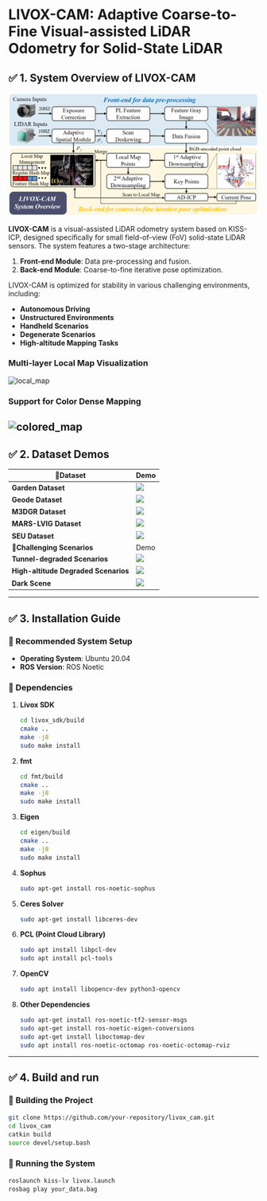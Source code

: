 # **LIVOX-CAM: Adaptive Coarse-to-Fine Visual-assisted LiDAR Odometry for Solid-State LiDAR**

## ✅ 1. System Overview of LIVOX-CAM

<img src="kiss_lv/doc/1.png" width="600">

**LIVOX-CAM** is a visual-assisted LiDAR odometry system based on KISS-ICP, designed specifically for small field-of-view (FoV) solid-state LiDAR sensors. The system features a two-stage architecture:  
1. **Front-end Module**: Data pre-processing and fusion.  
2. **Back-end Module**: Coarse-to-fine iterative pose optimization.

LIVOX-CAM is optimized for stability in various challenging environments, including:
- **Autonomous Driving**  
- **Unstructured Environments**  
- **Handheld Scenarios**  
- **Degenerate Scenarios**  
- **High-altitude Mapping Tasks**

### Multi-layer Local Map Visualization
![local_map](kiss_lv/doc/gif/local_map.gif)

### Support for Color Dense Mapping
![colored_map](kiss_lv/doc/gif/colored_map.gif)
---

## ✅ 2. Dataset Demos

| 📌Dataset                  | Demo |
|--------------------------|------|
| **Garden Dataset**        | ![](kiss_lv/doc/gif/garden.gif) |
| **Geode Dataset**         | ![](kiss_lv/doc/gif/geode.gif) | 
| **M3DGR Dataset**         | ![](kiss_lv/doc/gif/m3gdr.gif) |
| **MARS-LVIG Dataset**     | ![](kiss_lv/doc/gif/mars.gif) |
| **SEU Dataset**           | ![](kiss_lv/doc/gif/seug.gif) |
| **📌Challenging Scenarios** | Demo |
| **Tunnel-degraded Scenarios** | ![](kiss_lv/doc/gif/geode_de.gif) | 
| **High-altitude Degraded Scenarios** | ![](kiss_lv/doc/gif/seua.gif) |
| **Dark Scene**            | ![](kiss_lv/doc/gif/dark.gif) |

---

## ✅ 3. Installation Guide

### 🔧 Recommended System Setup

- **Operating System**: Ubuntu 20.04
- **ROS Version**: ROS Noetic

### 🔧 Dependencies

1. **Livox SDK**  
    ```bash
    cd livox_sdk/build
    cmake ..
    make -j8
    sudo make install
    ```

2. **fmt**  
    ```bash
    cd fmt/build
    cmake ..
    make -j8
    sudo make install
    ```

3. **Eigen**  
    ```bash
    cd eigen/build
    cmake ..
    make -j8
    sudo make install
    ```

4. **Sophus**  
    ```bash
    sudo apt-get install ros-noetic-sophus
    ```

5. **Ceres Solver**  
    ```bash
    sudo apt-get install libceres-dev
    ```

6. **PCL (Point Cloud Library)**  
    ```bash
    sudo apt install libpcl-dev
    sudo apt install pcl-tools
    ```

7. **OpenCV**  
    ```bash
    sudo apt install libopencv-dev python3-opencv
    ```

8. **Other Dependencies**  
    ```bash
    sudo apt-get install ros-noetic-tf2-sensor-msgs
    sudo apt-get install ros-noetic-eigen-conversions
    sudo apt-get install liboctomap-dev
    sudo apt install ros-noetic-octomap ros-noetic-octomap-rviz
    ```

---

## ✅ 4. Build and run
### 🔧 Building the Project

```bash
git clone https://github.com/your-repository/livox_cam.git
cd livox_cam
catkin build
source devel/setup.bash
```

###  🔧 Running the System

```bash
roslaunch kiss-lv livox.launch
rosbag play your_data.bag
